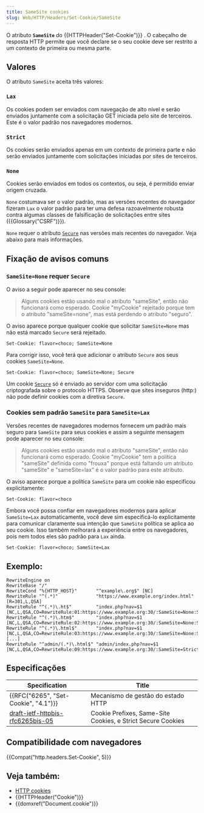 ```yaml
---
title: SameSite cookies
slug: Web/HTTP/Headers/Set-Cookie/SameSite
---
```

O atributo **`SameSite`** do {{HTTPHeader("Set-Cookie")}} . O cabeçalho de resposta HTTP permite que você declare se o seu cookie deve ser restrito a um contexto de primeira ou mesma parte.

## Valores

O atributo `SameSite` aceita três valores:

### `Lax`

Os cookies podem ser enviados com navegação de alto nível e serão enviados juntamente com a solicitação GET iniciada pelo site de terceiros. Este é o valor padrão nos navegadores modernos.

### `Strict`

Os cookies serão enviados apenas em um contexto de primeira parte e não serão enviados juntamente com solicitações iniciadas por sites de terceiros.

### `None`

Cookies serão enviados em todos os contextos, ou seja, é permitido enviar origem cruzada.

`None` costumava ser o valor padrão, mas as versões recentes do navegador fizeram `Lax` o valor padrão para ter uma defesa razoavelmente robusta contra algumas classes de falsificação de solicitações entre sites ({{Glossary("CSRF")}}).

`None` requer o atributo [`Secure`](#Secure) nas versões mais recentes do navegador. Veja abaixo para mais informações.

## Fixação de avisos comuns

### `SameSite=None` requer `Secure`

O aviso a seguir pode aparecer no seu console:

> Alguns cookies estão usando mal o atributo "sameSite", então não funcionará como esperado.
> Cookie "myCookie" rejeitado porque tem o atributo "sameSite=none", mas está perdendo o atributo "seguro".

O aviso aparece porque qualquer cookie que solicitar `SameSite=None` mas não está marcado `Secure` será rejeitado.

```plain example-bad
Set-Cookie: flavor=choco; SameSite=None
```

Para corrigir isso, você terá que adicionar o atributo `Secure` aos seus cookies `SameSite=None`.

```plain example-good
Set-Cookie: flavor=choco; SameSite=None; Secure
```

Um cookie [`Secure`](#Secure) só é enviado ao servidor com uma solicitação criptografada sobre o protocolo HTTPS. Observe que sites inseguros (http:) não pode definir cookies com a diretiva `Secure`.

### Cookies sem padrão `SameSite` para `SameSite=Lax`

Versões recentes de navegadores modernos fornecem um padrão mais seguro para `SameSite` para seus cookies e assim a seguinte mensagem pode aparecer no seu console:

> Alguns cookies estão usando mal o atributo "sameSite", então não funcionará como esperado.
> Cookie "myCookie" tem a política "sameSite" definida como "frouxa" porque está faltando um atributo "sameSite" e "sameSite=lax" é o valor padrão para este atributo.

O aviso aparece porque a política `SameSite` para um cookie não especificou explicitamente:

```plain example-bad
Set-Cookie: flavor=choco
```

Embora você possa confiar em navegadores modernos para aplicar `SameSite=Lax` automaticamente, você deve sim especificá-lo explicitamente para comunicar claramente sua intenção que `SameSite` política se aplica ao seu cookie. Isso também melhorará a experiência entre os navegadores, pois nem todos eles são padrão para `Lax` ainda.

```plain example-good
Set-Cookie: flavor=choco; SameSite=Lax
```

## Exemplo:

```
RewriteEngine on
RewriteBase "/"
RewriteCond "%{HTTP_HOST}"       "^example\.org$" [NC]
RewriteRule "^(.*)"              "https://www.example.org/index.html" [R=301,L,QSA]
RewriteRule "^(.*)\.ht$"         "index.php?nav=$1 [NC,L,QSA,CO=RewriteRule:01:https://www.example.org:30/:SameSite=None:Secure]
RewriteRule "^(.*)\.htm$"        "index.php?nav=$1 [NC,L,QSA,CO=RewriteRule:02:https://www.example.org:30/:SameSite=None:Secure]
RewriteRule "^(.*)\.html$"       "index.php?nav=$1 [NC,L,QSA,CO=RewriteRule:03:https://www.example.org:30/:SameSite=None:Secure]
[...]
RewriteRule "^admin/(.*)\.html$" "admin/index.php?nav=$1 [NC,L,QSA,CO=RewriteRule:09:https://www.example.org:30/:SameSite=Strict:Secure]
```

## Especificações

| Specification                                                                                    | Title                                                       |
| ------------------------------------------------------------------------------------------------ | ----------------------------------------------------------- |
| {{RFC("6265", "Set-Cookie", "4.1")}}                                                 | Mecanismo de gestão do estado HTTP                          |
| [draft-ietf-httpbis-rfc6265bis-05](https://tools.ietf.org/html/draft-ietf-httpbis-rfc6265bis-05) | Cookie Prefixes, Same-Site Cookies, e Strict Secure Cookies |

## Compatibilidade com navegadores

{{Compat("http.headers.Set-Cookie", 5)}}

## Veja também:

- [HTTP cookies](/pt-BR/docs/Web/HTTP/Cookies)
- {{HTTPHeader("Cookie")}}
- {{domxref("Document.cookie")}}
